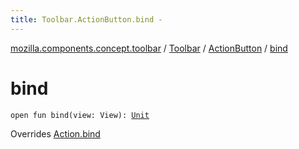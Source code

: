 ```yaml
---
title: Toolbar.ActionButton.bind - 
---
```


[mozilla.components.concept.toolbar](../../index.html) / [Toolbar](../index.html) / [ActionButton](index.html) / [bind](./bind.html)

# bind

`open fun bind(view: View): `[`Unit`](https://kotlinlang.org/api/latest/jvm/stdlib/kotlin/-unit/index.html)

Overrides [Action.bind](../-action/bind.html)

